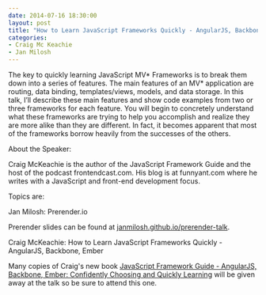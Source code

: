 ```yaml
---
date: 2014-07-16 18:30:00
layout: post
title: "How to Learn JavaScript Frameworks Quickly - AngularJS, Backbone, Ember"
categories:
- Craig Mc Keachie
- Jan Milosh
---
```


The key to quickly learning JavaScript MV* Frameworks is to break them down into a series of features. The main features of an MV* application are routing, data binding, templates/views, models, and data storage. In this talk, I’ll describe these main features and show code examples from two or three frameworks for each feature. You will begin to concretely understand what these frameworks are trying to help you accomplish and realize they are more alike than they are different. In fact, it becomes apparent that most of the frameworks borrow heavily from the successes of the others.

About the Speaker:

Craig McKeachie is the author of the JavaScript Framework Guide and the host of the podcast frontendcast.com. His blog is at funnyant.com where he writes with a JavaScript and front-end development focus.

Topics are:

Jan Milosh: Prerender.io

Prerender slides can be found at [janmilosh.github.io/prerender-talk](http://janmilosh.github.io/prerender-talk).

Craig McKeachie: How to Learn JavaScript Frameworks Quickly - AngularJS, Backbone, Ember

Many copies of Craig's new book [JavaScript Framework Guide - AngularJS, Backbone, Ember: Confidently Choosing and Quickly Learning](http://www.funnyant.com/javascript-framework-guide/) will be given away at the talk so be sure to attend this one.